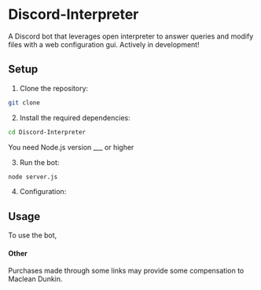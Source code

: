# Discord-Interpreter
A Discord bot that leverages open interpreter to answer queries and modify files with a web configuration gui.
Actively in development!


## Setup

1. Clone the repository:

```bash
git clone 
```

2. Install the required dependencies:

```bash
cd Discord-Interpreter
```

You need Node.js version ___ or higher

3. Run the bot:

```bash
node server.js
```

4. Configuration:

## Usage

To use the bot, 

#### Other

Purchases made through some links may provide some compensation to Maclean Dunkin.